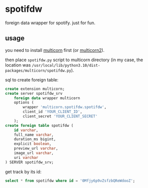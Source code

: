 # spotifdw
foreign data wrapper for spotify. just for fun.

## usage
you need to install [multicorn](https://github.com/Segfault-Inc/Multicorn) first (or [multicorn2](https://github.com/pgsql-io/multicorn2)).

then place `spotifdw.py` script to multicorn directory (in my case, the location was `/usr/local/lib/python3.10/dist-packages/multicorn/spotifdw.py`).

sql to create foreign table:
```sql
create extension multicorn;
create server spotifdw_srv
	foreign data wrapper multicorn
	options (
		wrapper 'multicorn.spotifdw.spotifdw',
		client_id 'YOUR_CLIENT_ID',
		client_secret 'YOUR_CLIENT_SECRET'
	);
create foreign table spotifdw (
	id varchar,
	full_name varchar,
	duration_ms bigint,
	explicit boolean,
	preview_url varchar,
	image_url varchar,
	uri varchar
) SERVER spotifdw_srv;
```

get track by its id:
```sql
select * from spotifdw where id = '0Mfjy6p9vZsfzbQReWdooZ';
```
